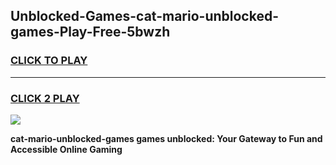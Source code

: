 
## Unblocked-Games-cat-mario-unblocked-games-Play-Free-5bwzh
<h3>
<a href="https://premium76.site?title=cat-mario-unblocked-games&ref=18A">CLICK TO PLAY</a></h3>
<hr>

<h3>
<a href="https://premium76.site?title=cat-mario-unblocked-games&ref=18A">CLICK 2 PLAY</a>
  
</h3>

<a href="https://premium76.site?title=cat-mario-unblocked-games&ref=18A"><img src="https://clearcache.store/games.png"></a>


**cat-mario-unblocked-games games unblocked: Your Gateway to Fun and Accessible Online Gaming**
